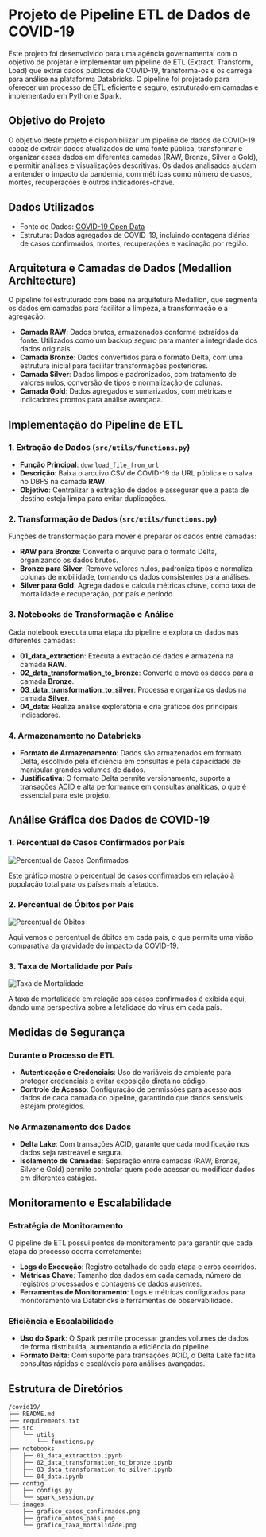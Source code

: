 # Projeto de Pipeline ETL de Dados de COVID-19

Este projeto foi desenvolvido para uma agência governamental com o objetivo de projetar e implementar um pipeline de ETL (Extract, Transform, Load) que extrai dados públicos de COVID-19, transforma-os e os carrega para análise na plataforma Databricks. O pipeline foi projetado para oferecer um processo de ETL eficiente e seguro, estruturado em camadas e implementado em Python e Spark.

## Objetivo do Projeto

O objetivo deste projeto é disponibilizar um pipeline de dados de COVID-19 capaz de extrair dados atualizados de uma fonte pública, transformar e organizar esses dados em diferentes camadas (RAW, Bronze, Silver e Gold), e permitir análises e visualizações descritivas. Os dados analisados ajudam a entender o impacto da pandemia, com métricas como número de casos, mortes, recuperações e outros indicadores-chave.

## Dados Utilizados
- Fonte de Dados: [COVID-19 Open Data](https://storage.googleapis.com/covid19-open-data/v3/latest/aggregated.csv)
- Estrutura: Dados agregados de COVID-19, incluindo contagens diárias de casos confirmados, mortes, recuperações e vacinação por região.

## Arquitetura e Camadas de Dados (Medallion Architecture)

O pipeline foi estruturado com base na arquitetura Medallion, que segmenta os dados em camadas para facilitar a limpeza, a transformação e a agregação:

- **Camada RAW**: Dados brutos, armazenados conforme extraídos da fonte. Utilizados como um backup seguro para manter a integridade dos dados originais.
- **Camada Bronze**: Dados convertidos para o formato Delta, com uma estrutura inicial para facilitar transformações posteriores.
- **Camada Silver**: Dados limpos e padronizados, com tratamento de valores nulos, conversão de tipos e normalização de colunas.
- **Camada Gold**: Dados agregados e sumarizados, com métricas e indicadores prontos para análise avançada.

## Implementação do Pipeline de ETL

### 1. Extração de Dados (`src/utils/functions.py`)
- **Função Principal**: `download_file_from_url`
- **Descrição**: Baixa o arquivo CSV de COVID-19 da URL pública e o salva no DBFS na camada **RAW**.
- **Objetivo**: Centralizar a extração de dados e assegurar que a pasta de destino esteja limpa para evitar duplicações.

### 2. Transformação de Dados (`src/utils/functions.py`)
Funções de transformação para mover e preparar os dados entre camadas:
   - **RAW para Bronze**: Converte o arquivo para o formato Delta, organizando os dados brutos.
   - **Bronze para Silver**: Remove valores nulos, padroniza tipos e normaliza colunas de mobilidade, tornando os dados consistentes para análises.
   - **Silver para Gold**: Agrega dados e calcula métricas chave, como taxa de mortalidade e recuperação, por país e período.

### 3. Notebooks de Transformação e Análise
Cada notebook executa uma etapa do pipeline e explora os dados nas diferentes camadas:
   - **01_data_extraction**: Executa a extração de dados e armazena na camada **RAW**.
   - **02_data_transformation_to_bronze**: Converte e move os dados para a camada **Bronze**.
   - **03_data_transformation_to_silver**: Processa e organiza os dados na camada **Silver**.
   - **04_data**: Realiza análise exploratória e cria gráficos dos principais indicadores.

### 4. Armazenamento no Databricks
- **Formato de Armazenamento**: Dados são armazenados em formato Delta, escolhido pela eficiência em consultas e pela capacidade de manipular grandes volumes de dados.
- **Justificativa**: O formato Delta permite versionamento, suporte a transações ACID e alta performance em consultas analíticas, o que é essencial para este projeto.


## Análise Gráfica dos Dados de COVID-19

### 1. Percentual de Casos Confirmados por País
![Percentual de Casos Confirmados](images/grafico_casos_confirmados.png)

Este gráfico mostra o percentual de casos confirmados em relação à população total para os países mais afetados.

### 2. Percentual de Óbitos por País
![Percentual de Óbitos](images/grafico_obtos_pais.png)

Aqui vemos o percentual de óbitos em cada país, o que permite uma visão comparativa da gravidade do impacto da COVID-19.

### 3. Taxa de Mortalidade por País
![Taxa de Mortalidade](images/grafico_taxa_mortalidade.png)

A taxa de mortalidade em relação aos casos confirmados é exibida aqui, dando uma perspectiva sobre a letalidade do vírus em cada país.

## Medidas de Segurança
### Durante o Processo de ETL
- **Autenticação e Credenciais**: Uso de variáveis de ambiente para proteger credenciais e evitar exposição direta no código.
- **Controle de Acesso**: Configuração de permissões para acesso aos dados de cada camada do pipeline, garantindo que dados sensíveis estejam protegidos.

### No Armazenamento dos Dados
- **Delta Lake**: Com transações ACID, garante que cada modificação nos dados seja rastreável e segura.
- **Isolamento de Camadas**: Separação entre camadas (RAW, Bronze, Silver e Gold) permite controlar quem pode acessar ou modificar dados em diferentes estágios.

## Monitoramento e Escalabilidade

### Estratégia de Monitoramento
O pipeline de ETL possui pontos de monitoramento para garantir que cada etapa do processo ocorra corretamente:
- **Logs de Execução**: Registro detalhado de cada etapa e erros ocorridos.
- **Métricas Chave**: Tamanho dos dados em cada camada, número de registros processados e contagens de dados ausentes.
- **Ferramentas de Monitoramento**: Logs e métricas configurados para monitoramento via Databricks e ferramentas de observabilidade.

### Eficiência e Escalabilidade
- **Uso do Spark**: O Spark permite processar grandes volumes de dados de forma distribuída, aumentando a eficiência do pipeline.
- **Formato Delta**: Com suporte para transações ACID, o Delta Lake facilita consultas rápidas e escaláveis para análises avançadas.

## Estrutura de Diretórios

```plaintext
/covid19/
├── README.md
├── requirements.txt
├── src
│   └── utils
│       └── functions.py
├── notebooks
│   ├── 01_data_extraction.ipynb
│   ├── 02_data_transformation_to_bronze.ipynb
│   ├── 03_data_transformation_to_silver.ipynb
│   └── 04_data.ipynb
├── config
│   ├── configs.py
│   └── spark_session.py
└── images
    ├── grafico_casos_confirmados.png
    ├── grafico_obtos_pais.png
    └── grafico_taxa_mortalidade.png
